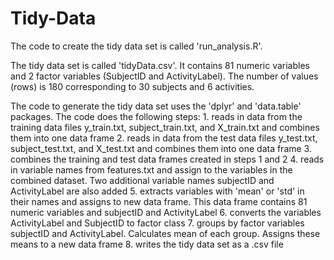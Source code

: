 # Tidy-Data

The code to create the tidy data set is called 'run_analysis.R'.

The tidy data set is called 'tidyData.csv'. It contains 81 numeric variables and 2 factor variables (SubjectID and ActivityLabel). The number of values (rows) is 180 corresponding to 30 subjects and 6 activities.

The code to generate the tidy data set uses the 'dplyr' and 'data.table' packages. The code does the following steps:
	1.	reads in data from the training data files y_train.txt, subject_train.txt, and X_train.txt and combines them into one data frame
	2.	reads in data from the test data files y_test.txt, subject_test.txt, and X_test.txt and combines them into one data frame
	3.	combines the training and test data frames created in steps 1 and 2
	4.	reads in variable names from features.txt and assign to the variables in the combined dataset. Two additional variable names subjectID and ActivityLabel are also added
	5.	extracts variables with 'mean' or 'std' in their names and assigns to new data frame. This data frame contains 81 numeric variables and subjectID and ActivityLabel
	6.	converts the variables ActivityLabel and SubjectID to factor class
	7.	groups by factor variables subjectID and ActivityLabel. Calculates mean of each group. Assigns these means to a new data frame
	8.	writes the tidy data set as a .csv file
